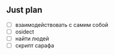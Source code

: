 ## Just plan
- [ ] взаимодействовать с самим собой
- [ ] osidect
- [ ] найти людей 
- [ ] скрипт сарафа
